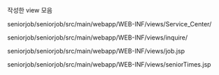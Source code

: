 
작성한 view 모음

seniorjob/seniorjob/src/main/webapp/WEB-INF/views/Service_Center/

seniorjob/seniorjob/src/main/webapp/WEB-INF/views/inquire/

seniorjob/seniorjob/src/main/webapp/WEB-INF/views/job.jsp

seniorjob/seniorjob/src/main/webapp/WEB-INF/views/seniorTimes.jsp
